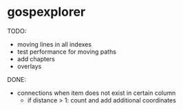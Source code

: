 gospexplorer
============

TODO:
- moving lines in all indexes
- test performance for moving paths
- add chapters
- overlays

DONE:
- connections when item does not exist in certain column
	- if distance > 1: count and add additional coordinates